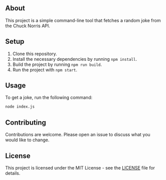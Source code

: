 
## About

This project is a simple command-line tool that fetches a random joke from the Chuck Norris API.

## Setup

1. Clone this repository.
2. Install the necessary dependencies by running `npm install`.
3. Build the project by running `npm run build`.
4. Run the project with `npm start`.

## Usage

To get a joke, run the following command:

```bash
node index.js
```

## Contributing

Contributions are welcome. Please open an issue to discuss what you would like to change.

## License

This project is licensed under the MIT License - see the [LICENSE](LICENSE) file for details.